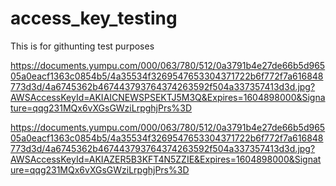 # access_key_testing

This is for githunting test purposes

https://documents.yumpu.com/000/063/780/512/0a3791b4e27de66b5d96505a0eacf1363c0854b5/4a35534f3269547653304371722b6f772f7a616848773d3d/4a6745362b467443793764374263592f504a337357413d3d.jpg?AWSAccessKeyId=AKIAICNEWSPSEKTJ5M3Q&Expires=1604898000&Signature=qqg231MQx6vXGsGWziLrpghjPrs%3D


https://documents.yumpu.com/000/063/780/512/0a3791b4e27de66b5d96505a0eacf1363c0854b5/4a35534f3269547653304371722b6f772f7a616848773d3d/4a6745362b467443793764374263592f504a337357413d3d.jpg?AWSAccessKeyId=AKIAZER5B3KFT4N5ZZIE&Expires=1604898000&Signature=qqg231MQx6vXGsGWziLrpghjPrs%3D

